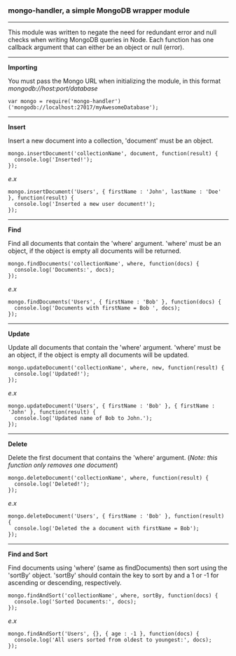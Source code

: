 <h3><strong>mongo-handler</strong>, a simple MongoDB wrapper module</h3>
<hr>
This module was written to negate the need for redundant error and null checks when writing MongoDB queries in Node. Each function has one callback argument that can either be an object or null (error).
<hr>
<strong>Importing</strong>

You must pass the Mongo URL when initializing the module, in this format *mongodb://host:port/database*
~~~
var mongo = require('mongo-handler')('mongodb://localhost:27017/myAwesomeDatabase');
~~~
<hr>
<strong>Insert</strong>

Insert a new document into a collection, 'document' must be an object.
~~~
mongo.insertDocument('collectionName', document, function(result) {
  console.log('Inserted!');
});
~~~
*e.x*
~~~
mongo.insertDocument('Users', { firstName : 'John', lastName : 'Doe' }, function(result) {
  console.log('Inserted a mew user document!');
});
~~~
<hr>
<strong>Find</strong>

Find all documents that contain the 'where' argument. 'where' must be an object, if the object is empty all documents will be returned.
~~~
mongo.findDocuments('collectionName', where, function(docs) {
  console.log('Documents:', docs);
});
~~~
*e.x*
~~~
mongo.findDocuments('Users', { firstName : 'Bob' }, function(docs) {
  console.log('Documents with firstName = Bob ', docs);
});
~~~
<hr>
<strong>Update</strong>

Update all documents that contain the 'where' argument. 'where' must be an object, if the object is empty all documents will be updated.
~~~
mongo.updateDocument('collectionName', where, new, function(result) {
  console.log('Updated!');
});
~~~
*e.x*
~~~
mongo.updateDocument('Users', { firstName : 'Bob' }, { firstName : 'John' }, function(result) {
  console.log('Updated name of Bob to John.');
});
~~~
<hr>
<strong>Delete</strong>

Delete the first document that contains the 'where' argument. (*Note: this function only removes one document*)
~~~
mongo.deleteDocument('collectionName', where, function(result) {
  console.log('Deleted!');
});
~~~
*e.x*
~~~
mongo.deleteDocument('Users', { firstName : 'Bob' }, function(result) {
  console.log('Deleted the a document with firstName = Bob');
});
~~~
<hr>
<strong>Find and Sort</strong>

Find documents using 'where' (same as findDocuments) then sort using the 'sortBy' object. 'sortBy' should contain the key to sort by and a 1 or -1 for ascending or descending, respectively.
~~~
mongo.findAndSort('collectionName', where, sortBy, function(docs) {
  console.log('Sorted Documents:', docs);
});
~~~
*e.x*
~~~
mongo.findAndSort('Users', {}, { age : -1 }, function(docs) {
  console.log('All users sorted from oldest to youngest:', docs);
});
~~~
